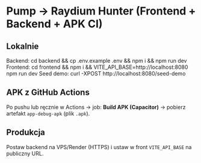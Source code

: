# Pump → Raydium Hunter (Frontend + Backend + APK CI)
## Lokalnie
Backend:
  cd backend && cp .env.example .env && npm i && npm run dev
Frontend:
  cd frontend && npm i && VITE_API_BASE=http://localhost:8080 npm run dev
Seed demo:
  curl -XPOST http://localhost:8080/seed-demo

## APK z GitHub Actions
Po pushu lub ręcznie w Actions → job: **Build APK (Capacitor)** → pobierz artefakt `app-debug-apk` (plik `.apk`).

## Produkcja
Postaw backend na VPS/Render (HTTPS) i ustaw w front `VITE_API_BASE` na publiczny URL.
